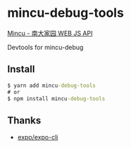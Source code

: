 # mincu-debug-tools

[Mincu - 南大家园 WEB JS API](https://github.com/ncuhome/mincu)

Devtools for mincu-debug

## Install

```cmd
$ yarn add mincu-debug-tools
# or
$ npm install mincu-debug-tools 
```

## Thanks

- [expo/expo-cli](https://github.com/expo/expo-cli)